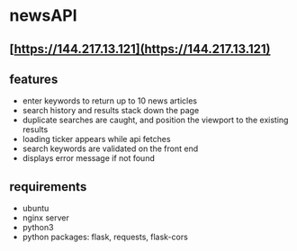 # newsAPI

## [https://144.217.13.121](https://144.217.13.121)

## features
- enter keywords to return up to 10 news articles
- search history and results stack down the page
- duplicate searches are caught, and position the viewport to the existing results
- loading ticker appears while api fetches
- search keywords are validated on the front end
- displays error message if not found

## requirements
- ubuntu
- nginx server
- python3
- python packages: flask, requests, flask-cors
